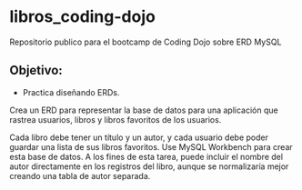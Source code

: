 # libros_coding-dojo
Repositorio publico para el bootcamp de Coding Dojo sobre ERD MySQL

  <h2>Objetivo:</h2>
<ul>
  <li>Practica diseñando ERDs.</li>
</ul>

Crea un ERD para representar la base de datos para una aplicación que rastrea usuarios, libros y libros favoritos de los usuarios.

Cada libro debe tener un título y un autor, y cada usuario debe poder guardar una lista de sus libros favoritos. Use MySQL Workbench para crear esta base de datos. A los fines de esta tarea, puede incluir el nombre del autor directamente en los registros del libro, aunque se normalizaría mejor creando una tabla de autor separada.
